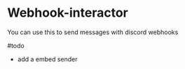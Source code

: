 # Webhook-interactor
You can use this to send messages with discord webhooks

#todo
- add a embed sender
